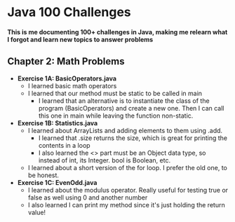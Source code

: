 # Java 100 Challenges

#### This is me documenting 100+ challenges in Java, making me relearn what I forgot and learn new topics to answer problems

## Chapter 2: Math Problems
- **Exercise 1A: BasicOperators.java**
    - I learned basic math operators
    - I learned that our method must be static to be called in main
        - I learned that an alternative is to instantiate the class of the program (BasicOperators) and create a new one. Then I can call this one in main while leaving the function non-static.
- **Exercise 1B: Statistics.java**
    - I learned about ArrayLists and adding elements to them using .add.
        - I learned that .size returns the size, which is great for printing the contents in a loop
        - I also learned the <> part must be an Object data type, so instead of int, its Integer. bool is Boolean, etc.
    - I learned about a short version of the for loop. I prefer the old one, to be honest.
- **Exercise 1C: EvenOdd.java**
    - I learned about the modulus operator. Really useful for testing true or false as well using 0 and another number
    - I also learned I can print my method since it's just holding the return value!